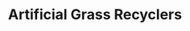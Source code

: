 ---
title: "Artificial Grass Recyclers"
url: /peoria/artificial-grass-recyclers/
shop: Garten-Center
---